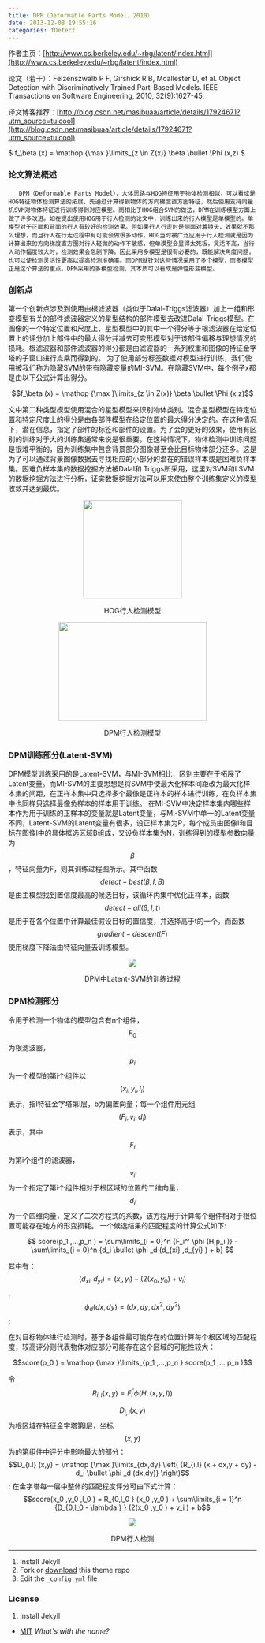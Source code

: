 ```yaml
---
title: DPM（Deformable Parts Model，2010）
date: 2013-12-08 19:55:16
categories: fDetect
---
```


<script type="text/javascript" src="http://cdn.mathjax.org/mathjax/latest/MathJax.js?config=default"></script>

作者主页：[http://www.cs.berkeley.edu/~rbg/latent/index.html](http://www.cs.berkeley.edu/~rbg/latent/index.html)

论文（若干）：Felzenszwalb P F, Girshick R B, Mcallester D, et al. Object Detection with Discriminatively Trained Part-Based Models. IEEE Transactions on Software Engineering, 2010, 32(9):1627-45.

译文博客推荐：[http://blog.csdn.net/masibuaa/article/details/17924671?utm_source=tuicool](http://blog.csdn.net/masibuaa/article/details/17924671?utm_source=tuicool)

$ f_\beta  (x) = \mathop {\max }\limits_{z \in Z(x)} \beta  \bullet \Phi (x,z) $

### 论文算法概述

       DPM（Deformable Parts Model），大体思路与HOG特征用于物体检测相似，可以看成是HOG特征物体检测算法的拓展，先通过计算得到物体的方向梯度直方图特征，然后使用支持向量机SVM对物体特征进行训练得到对应模型。而相比于HOG组合SVM的做法，DPM在训练模型方面上做了许多改进。如在提出使用HOG用于行人检测的论文中，训练出来的行人模型是单模型的。单模型对于正面和背面的行人有较好的检测效果。但如果行人行走时是侧面对着镜头，效果就不那么理想，而且行人在行走过程中有可能会做很多动作，HOG当时被广泛应用于行人检测就是因为计算出来的方向梯度直方图对行人轻微的动作不敏感，但单漠型会显得太死板，灵活不高，当行人动作幅度较大时，检测效果会急剧下降。因此采用多模型是很有必要的，既能解决角度问题，也可以使检测灵活性更高以提高检测准确率。而DPM就针对这些情况采用了多个模型，而多模型正是这个算法的重点。DPM采用的多模型检测，其本质可以看成是弹性形变模型。

### 创新点

   第一个创新点涉及到使用由根滤波器（类似于Dalal-Triggs滤波器）加上一组和形变模型有关的部件滤波器定义的星型结构的部件模型去改进Dalal-Triggs模型。在图像的一个特定位置和尺度上，星型模型中的其中一个得分等于根滤波器在给定位置上的评分加上部件中的最大得分并减去可变形模型对于该部件偏移与理想情况的损耗。根滤波器和部件滤波器的得分都是由滤波器的一系列权重和图像的特征金字塔的子窗口进行点乘而得到的。
为了使用部分标签数据对模型进行训练，我们使用被我们称为隐藏SVM的带有隐藏变量的MI-SVM。在隐藏SVM中，每个例子x都是由以下公式计算出得分。

$$f_\beta  (x) = \mathop {\max }\limits_{z \in Z(x)} \beta  \bullet \Phi (x,z)$$

   文中第二种类型模型使用混合的星型模型来识别物体类别。混合星型模型在特定位置和特定尺度上的得分是由各部件模型在给定位置的最大得分决定的。在这种情况下，潜在信息，指定了部件的标签和部件的设置。为了会的更好的效果，使用有区别的训练对于大的训练集通常来说是很重要。在这种情况下，物体检测中训练问题是很难平衡的，因为训练集中包含背景部分图像甚至会比目标物体部分还多。这是为了可以通过背景图像数据去寻找相应的小部分的潜在的错误样本或是困难负样本集。困难负样本集的数据挖掘方法被Dalal和 Triggs所采用，这里对SVM和LSVM的数据挖掘方法进行分析，证实数据挖掘方法可以用来使由整个训练集定义的模型收敛并达到最优。

<center>
<img src="{{ site.baseurl }}/images/pdDetect/dpm1.jpg" width="200" height="200"><p>HOG行人检测模型</p>
<img src="{{ site.baseurl }}/images/pdDetect/dpm2.jpg" width="300" height="200"><p>DPM行人检测模型</p> 
</center>

### DPM训练部分(Latent-SVM)

   DPM模型训练采用的是Latent-SVM，与MI-SVM相比，区别主要在于拓展了Latent变量。而MI-SVM的主要思想是将SVM中使最大化样本间距改为最大化样本集的间距，在正样本集中只选择多个最像是正样本的样本进行训练，在负样本集中也同样只选择最像负样本的样本用于训练。
在MI-SVM中决定样本集内哪些样本作为用于训练的正样本的变量就是Latent变量，与MI-SVM中单一的Latent变量不同，Latent-SVM的Latent变量有很多，设正样本集为P，每个成员由图像I和目标在图像I中的具体框选区域B组成，又设负样本集为N，训练得到的模型参数向量为$$\beta$$，特征向量为F，则其训练过程图所示。其中函数$$detect - best(\beta ,I,B)$$是由主模型找到置信度最高的候选目标，该循环内集中优化正样本，函数$$detect - all(\beta ,I,t)$$是用于在各个位置中计算最佳假设目标的置信度，并选择高于t的一个。而函数$$gradient - descent(F)$$使用梯度下降法由特征向量去训练模型。

<center>
<img src="{{ site.baseurl }}/images/pdDetect/dpm3.jpg"><p>DPM中Latent-SVM的训练过程</p>
</center>

### DPM检测部分
令用于检测一个物体的模型包含有n个组件，$$F_0$$为根滤波器，$$p_i$$为一个模型的第i个组件以$$(x_i ,y_i ,l_i )$$表示，指l特征金字塔第l层，b为偏置向量；每一个组件用元组$$(F_i ,v_i ,d_i )$$表示，其中$$F_i$$为第i个组件的滤波器，$$v_i$$为一个指定了第i个组件相对于根区域的位置的二维向量，$$d_i$$为一个四维向量，定义了二次方程式的系数，该方程用于计算每个组件相对于根位置可能存在地方的形变损耗。 一个候选结果的匹配程度的计算公式如下:

$$
score(p_1 ,...,p_n ) = \sum\limits_{i = 0}^n {F_i^' \phi (H,p_i )} - \sum\limits_{i = 0}^n {d_i \bullet \phi _d (d_{xi} ,d_{yi} ) + b}
$$

其中有：$$(d_{xi} ,d_{yi} ) = (x_i ,y_i ) - (2(x_0 ,y_0 ) + v_i )$$ ,  $$\phi _d (dx,dy) = (dx,dy,dx^2 ,dy^2 )$$;

在对目标物体进行检测时，基于各组件最可能存在的位置计算每个根区域的匹配程度，较高评分则代表物体对应部分可能存在这个区域的可能性较大：

$$score(p_0 ) = \mathop {\max }\limits_{p_1 ,...,p_n } score(p_1 ,...,p_n )$$

令$$ R_{i,l} (x,y) = F_i^' \phi (H,(x,y,l)) $$ 

$$D_{i,l} (x,y)$$为根区域在特征金字塔第l层，坐标$$(x,y)$$为的第组件中评分中影响最大的部分：$$D_{i.l} (x,y) = \mathop {\max }\limits_{dx,dy} \left( {R_{i,l} (x + dx,y + dy) - d_i  \bullet \phi _d (dx,dy)} \right)$$ ;
在金字塔每一层中整体的匹配程度评分可由下式计算：$$score(x_0 ,y_0 ,l_0 ) = R_{0,l_0 } (x_0 ,y_0 ) + \sum\limits_{i = 1}^n {D_{0,l_0  - \lambda } } (2(x_0 ,y_0 ) + v_i ) + b$$

<center>
<img src="{{ site.baseurl }}/images/pdDetect/dpm4.jpg"><p>DPM行人检测</p>
</center>

-------------
1. Install Jekyll
2. Fork or [download](https://github.com/arnp/herring-cove/archive/master.zip) this theme repo
3. Edit the `_config.yml` file

### License
1. Install Jekyll
* [MIT](http://opensource.org/licenses/MIT)
*What's with the name?*


